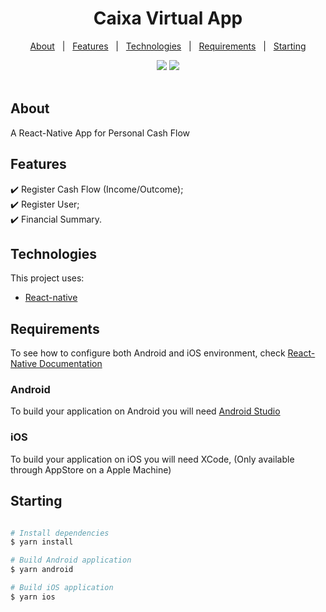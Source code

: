 <h1 align="center">Caixa Virtual App</h1>

<p align="center">
  <a href="About">About</a> &#xa0; | &#xa0; 
  <a href="Features">Features</a> &#xa0; | &#xa0;
  <a href="Technologies">Technologies</a> &#xa0; | &#xa0;
  <a href="Requirements">Requirements</a> &#xa0; | &#xa0;
  <a href="Starting">Starting</a>
</p>

<div align="center">
<img src="https://imgur.com/0v7iz53"/>
<img src="https://imgur.com/JmJHZ3d"/>
</div>

<br>

## About ##

A React-Native App for Personal Cash Flow



## Features ##

:heavy_check_mark: Register Cash Flow (Income/Outcome);\
:heavy_check_mark: Register User;\
:heavy_check_mark: Financial Summary.

## Technologies ##

This project uses:

- [React-native](https://reactnative.dev)

## Requirements ##
To see how to configure both Android and iOS environment, check [React-Native Documentation](https://reactnative.dev/docs/environment-setup)

### Android
To build your application on Android you will need [Android Studio](https://developer.android.com/studio)

### iOS
To build your application on iOS you will need XCode, (Only available through AppStore on a Apple Machine)

## Starting ##
```bash

# Install dependencies
$ yarn install

# Build Android application
$ yarn android

# Build iOS application
$ yarn ios
```
